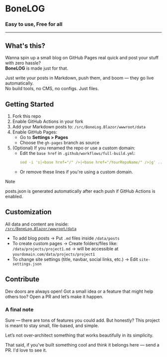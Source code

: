 # BoneLOG
### Easy to use, Free for all
---

## What's this?

Wanna spin up a small blog on GitHub Pages real quick and post your stuff with zero hassle?  
**BoneLOG** is made just for that.

Just write your posts in Markdown, push them, and boom — they go live automatically.  
No build tools, no CMS, no configs. Just files.

## Getting Started

1. Fork this repo
2. Enable GitHub Actions in your fork
3. Add your Markdown posts to:
   `/src/BoneLog.Blazor/wwwroot/data`
4. Enable GitHub Pages:
   - Go to **Settings > Pages**
   - Choose the `gh-pages` branch as source
5. (Optional) If you renamed the repo or use a custom domain:
   - Edit the `base href` in `.github/workflows/full-build.yml`:
     ```yaml
     sed -i 's|<base href="/" />|<base href="/YourRepoName/" />|g' ...
     ```
   - Or remove these lines if you're using a custom domain.

> [!NOTE]
> posts.json is generated automatically after each push if GitHub Actions is enabled.

## Customization

All data and content are inside:  
[`/src/BoneLog.Blazor/wwwroot/data`](...)

- To add blog posts → Put `.md` files inside `/data/posts`
- To create custom pages → Create folders/files like:
  `/data/projects/project1.md` → will be accessible at `yourdomain.com/data/projects/project1`
- To change site settings (title, navbar, social links, etc.) → Edit `site-settings.json`

## Contribute
Dev doors are always open!
Got a small idea or a feature that might help others too?
Open a PR and let’s make it happen.

### A final note
Sure — there are tons of features you could add.
But honestly? This project is meant to stay small, file-based, and simple.

Let’s not over-architect something that works beautifully in its simplicity.

That said, if you’ve built something cool and think it belongs here —
send a PR. I'd love to see it.
